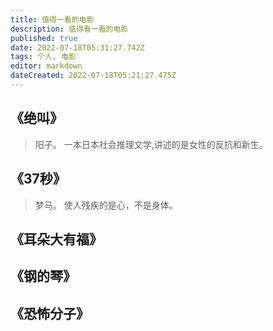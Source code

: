 ```yaml
---
title: 值得一看的电影
description: 值得看一看的电影
published: true
date: 2022-07-18T05:31:27.742Z
tags: 个人, 电影
editor: markdown
dateCreated: 2022-07-18T05:21:27.475Z
---
```


## 《绝叫》
> 阳子。
> 一本日本社会推理文学,讲述的是女性的反抗和新生。

## 《37秒》
> 梦马。
> 使人残疾的是心，不是身体。

## 《耳朵大有福》

## 《钢的琴》

## 《恐怖分子》
 
